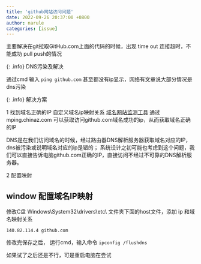 ```yaml
---
title: 'github网站访问问题'
date: 2022-09-26 20:37:00 +0800
author: narule
categories: [issue]
---
```


主要解决在git拉取GitHub.com上面的代码的时候，出现 time out 连接超时，不能成功 pull push的情况


{: .info}
DNS污染及解决

通过cmd 输入 `ping github.com` 甚至都没有ip显示，网络有文章说大部分情况是dns污染


{: .info}
解决方案


1 找到域名正确的IP 自定义域名ip映射关系 
[域名网站监测工具](https://mping.chinaz.com/github.com)
通过mping.chinaz.com 可以获取访问github.com域名成功的ip，从而获取域名正确的IP

DNS是在我们访问域名的时候，经过路由器DNS解析服务器获取域名对应的IP，dns被污染或说明域名对应的ip是错的；
系统设计之初可能也考虑到这个问题，我们可以直接告诉电脑github.com正确的IP，直接访问不经过不可靠的DNS解析服务器。

2 配置映射
## window 配置域名IP映射

修改C盘 Windows\System32\drivers\etc\ 文件夹下面的host文件，添加 ip 和域名映射关系

```
140.82.114.4 github.com

```

修改完保存之后， 运行cmd，输入命令
`ipconfig /flushdns`

如果试了之后还是不行，可是重启电脑在尝试
